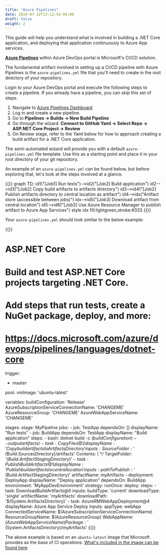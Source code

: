 ```yaml
---
title: "Azure Pipelines"
date: 2019-07-12T13:12:54-04:00
draft: false
weight: 2
---
```


This guide will help you understand what is involved in building a .NET Core
application, and deploying that application continuously to Azure App services.

**[Azure Pipelines](https://azure.microsoft.com/en-us/services/devops/pipelines/)**
within Azure DevOps portal is Microsoft's CI/CD solution.

The fundamental artifact involved in setting up a CI/CD pipeline with Azure Pipelines
is the `azure-pipelines.yml` file that you'll need to create in the root directory
of your repository.

Login to your Azure DevOps portal and execute the following steps to create a
pipeline. If you already have a pipeline, you can skip this set of steps.

1. Navigate to [Azure Pipelines Dashboard](https://dev.azure.com)
2. Log in and create a new pipeline.
3. Go to **Pipelines -> Builds -> New Build Pipeline**
4. Go through the wizard: **Connect to GitHub Yaml -> Select Repo -> ASP.NET Core Project -> Review**
5. On Review stage, refer to the Yaml below for how to approach creating a
build artifact for a .NET Core application.

The semi-automated wizard will provide you with a default `azure-pipelines.yml`
file template. Use this as a starting point and place it in your root directory
of your git repository.

An example of an `azure-pipelines.yml` can be found below, but before exploring
that, let's look at the steps involved at a glance.

{{<mermaid>}}
graph TD;
    id1("[Job1] Run tests")-->id2("[Job2] Build application")
    id2-->id3("[Job2] Copy build artifacts to artifacts directory")
    id3-->id4("[Job2] Publish artifacts directory to central location as artifact")
    id4-->idx("Artifact store (accessible between jobs)")
    idx-->id5("[Job3] Download artifact from central location")
    id5-->id6("[Job3] Use Azure Resource Manager to publish artifact to Azure App Services")
    style idx fill:lightgreen,stroke:#333
{{</mermaid>}}

Your `azure-pipelines.yml` should look similar to the below example:

{{<highlight yaml>}}
# ASP.NET Core
# Build and test ASP.NET Core projects targeting .NET Core.
# Add steps that run tests, create a NuGet package, deploy, and more:
# https://docs.microsoft.com/azure/devops/pipelines/languages/dotnet-core

trigger:
- master

pool:
  vmImage: 'ubuntu-latest'

variables:
  buildConfiguration: 'Release'
  AzureSubscriptionServiceConnectionName: 'CHANGEME'
  AzureResourceGroup: 'CHANGEME'
  AzureWebAppServiceName: 'CHANGEME'

stages:
  stage: MyPipeline
  jobs:
    - job: TestApp
      dependsOn: []
      displayName: "Run tests"
    - job: BuildApp
      dependsOn: TestApp
      displayName: "Build application"
      steps:
        - bash: dotnet build -c $(buildConfiguration) --output artifacts/
        - task: CopyFiles@2
          displayName: 'Copy build artifacts to Artifacts Directory'
          inputs:
            SourceFolder: '$(Build.SourcesDirectory)/artifacts'
            Contents: |
              **/*
            TargetFolder: '$(Build.ArtifactStagingDirectory)'
        - task: PublishBuildArtifacts@1
          displayName: 'Publish build artifacts to central location'
          inputs:
            pathToPublish: '$(Build.ArtifactStagingDirectory)'
            artifactName: myArtifacts
    - deployment: DeployApp
      displayName: "Deploy application"
      dependsOn: BuildApp
      environment: 'MyAppDevEnvironment'
      strategy:
        runOnce:
          deploy:
            steps:
              - task: DownloadBuildArtifacts@0
                inputs:
                  buildType: 'current'
                  downloadType: 'single'
                  artifactName: 'myArtifacts'
                  downloadPath: '$(System.ArtifactsDirectory)'
              - task: AzureRMWebAppDeployment@4
                displayName: Azure App Service Deploy
                inputs:
                  appType: webApp
                  ConnectedServiceName: $(AzureSubscriptionServiceConnectionName)
                  ResourceGroupName: $(AzureResourceGroup)
                  WebAppName: $(AzureWebAppServiceName)
                  Package: '$(System.ArtifactsDirectory)/myArtifacts'
{{</highlight>}}

The above example is based on an `ubuntu-latest` image that Microsoft provides
as the base of CI operations. [What's included in the image can be found here](https://docs.microsoft.com/en-us/azure/devops/pipelines/agents/hosted?view=azure-devops)
